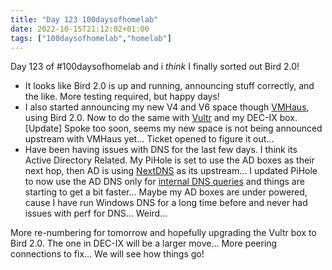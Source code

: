```yaml
---
title: "Day 123 100daysofhomelab"
date: 2022-10-15T21:12:02+01:00
tags: ["100daysofhomelab","homelab"]
---
```

Day 123 of #100daysofhomelab and i *think* I finally sorted out Bird 2.0!

* It looks like Bird 2.0 is up and running, announcing stuff correctly, and the like. More testing required, but happy days!
* I also started announcing my new V4 and V6 space though [VMHaus](https://vmhuas.com), using Bird 2.0. Now to do the same with [Vultr](https://www.vultr.com/?ref=6925432) and my DEC-IX box. [Update] Spoke too soon, seems my new space is not being announced upstream with VMHaus yet... Ticket opened to figure it out...
* Have been having issues with DNS for the last few days. I think its Active Directory Related. My PiHole is set to use the AD boxes as their next hop, then AD is using [NextDNS](https://nextdns.io/?from=3dvjhcum) as its upstream... I updated PiHole to now use the AD DNS only for [internal DNS queries](https://www.vikash.nl/use-pi-hole-with-microsoft-active-directory/) and things are starting to get a bit faster... Maybe my AD boxes are under powered, cause I have run Windows DNS for a long time before and never had issues with perf for DNS... Weird...

More re-numbering for tomorrow and hopefully upgrading the Vultr box to Bird 2.0. The one in DEC-IX will be a larger move... More peering connections to fix... We will see how things go!
